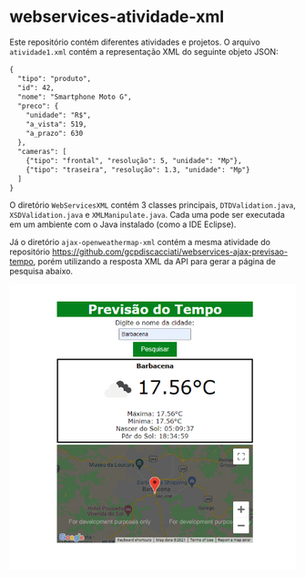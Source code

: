 # webservices-atividade-xml
Este repositório contém diferentes atividades e projetos.
O arquivo `atividade1.xml` contém a representação XML do seguinte objeto JSON:
```
{
  "tipo": "produto",
  "id": 42,
  "nome": "Smartphone Moto G",
  "preco": {
    "unidade": "R$",
    "a_vista": 519,
    "a_prazo": 630
  },
  "cameras": [
    {"tipo": "frontal", "resolução": 5, "unidade": "Mp"},
    {"tipo": "traseira", "resolução": 1.3, "unidade": "Mp"}
  ]
}
```
O diretório `WebServicesXML` contém 3 classes principais, `DTDValidation.java`, `XSDValidation.java` e `XMLManipulate.java`. Cada uma pode ser executada em um ambiente com o Java instalado (como a IDE Eclipse).

Já o diretório `ajax-openweathermap-xml` contém a mesma atividade do repositório https://github.com/gcpdiscacciati/webservices-ajax-previsao-tempo, porém utilizando a resposta XML da API para gerar a página de pesquisa abaixo.

![Captura de tela de uma página de consulta à previsão do tempo](https://github.com/gcpdiscacciati/webservices-atividade-xml/blob/main/ajax-openweathermap-xml/screenshot.png?raw=true)
